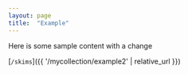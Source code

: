 ```yaml
---
layout: page
title:  "Example"
---
```


Here is some sample content with a change

[`/skims`]({{ '/mycollection/example2' | relative_url }})
